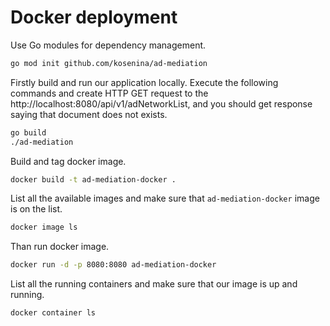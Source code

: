 # Docker deployment

Use Go modules for dependency management.

```bash
go mod init github.com/kosenina/ad-mediation
```

Firstly build and run our application locally. Execute the following commands and create HTTP GET request to the http://localhost:8080/api/v1/adNetworkList, and you should get response saying that document does not exists.

```bash
go build
./ad-mediation
```

Build and tag docker image.

```bash
docker build -t ad-mediation-docker .
```

 List all the available images and make sure that `ad-mediation-docker` image is on the list.

```bash
docker image ls
```

Than run docker image.

```bash
docker run -d -p 8080:8080 ad-mediation-docker
```

List all the running containers and make sure that our image is up and running.

```bash
docker container ls
```
